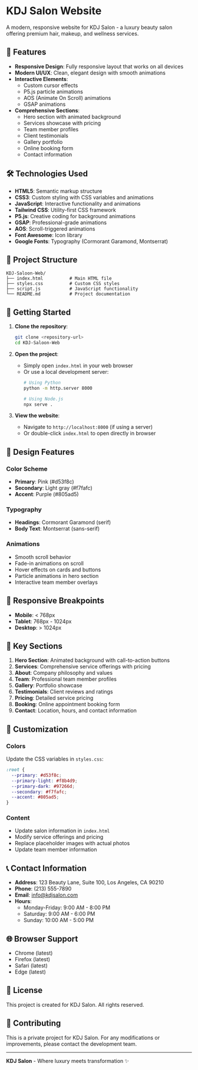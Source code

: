 # KDJ Salon Website

A modern, responsive website for KDJ Salon - a luxury beauty salon offering premium hair, makeup, and wellness services.

## 🌟 Features

- **Responsive Design**: Fully responsive layout that works on all devices
- **Modern UI/UX**: Clean, elegant design with smooth animations
- **Interactive Elements**: 
  - Custom cursor effects
  - P5.js particle animations
  - AOS (Animate On Scroll) animations
  - GSAP animations
- **Comprehensive Sections**:
  - Hero section with animated background
  - Services showcase with pricing
  - Team member profiles
  - Client testimonials
  - Gallery portfolio
  - Online booking form
  - Contact information

## 🛠️ Technologies Used

- **HTML5**: Semantic markup structure
- **CSS3**: Custom styling with CSS variables and animations
- **JavaScript**: Interactive functionality and animations
- **Tailwind CSS**: Utility-first CSS framework
- **P5.js**: Creative coding for background animations
- **GSAP**: Professional-grade animations
- **AOS**: Scroll-triggered animations
- **Font Awesome**: Icon library
- **Google Fonts**: Typography (Cormorant Garamond, Montserrat)

## 📁 Project Structure

```
KDJ-Saloon-Web/
├── index.html          # Main HTML file
├── styles.css          # Custom CSS styles
├── script.js           # JavaScript functionality
└── README.md           # Project documentation
```

## 🚀 Getting Started

1. **Clone the repository**:
   ```bash
   git clone <repository-url>
   cd KDJ-Saloon-Web
   ```

2. **Open the project**:
   - Simply open `index.html` in your web browser
   - Or use a local development server:
     ```bash
     # Using Python
     python -m http.server 8000
     
     # Using Node.js
     npx serve .
     ```

3. **View the website**:
   - Navigate to `http://localhost:8000` (if using a server)
   - Or double-click `index.html` to open directly in browser

## 🎨 Design Features

### Color Scheme
- **Primary**: Pink (#d53f8c)
- **Secondary**: Light gray (#f7fafc)
- **Accent**: Purple (#805ad5)

### Typography
- **Headings**: Cormorant Garamond (serif)
- **Body Text**: Montserrat (sans-serif)

### Animations
- Smooth scroll behavior
- Fade-in animations on scroll
- Hover effects on cards and buttons
- Particle animations in hero section
- Interactive team member overlays

## 📱 Responsive Breakpoints

- **Mobile**: < 768px
- **Tablet**: 768px - 1024px
- **Desktop**: > 1024px

## 🎯 Key Sections

1. **Hero Section**: Animated background with call-to-action buttons
2. **Services**: Comprehensive service offerings with pricing
3. **About**: Company philosophy and values
4. **Team**: Professional team member profiles
5. **Gallery**: Portfolio showcase
6. **Testimonials**: Client reviews and ratings
7. **Pricing**: Detailed service pricing
8. **Booking**: Online appointment booking form
9. **Contact**: Location, hours, and contact information

## 🔧 Customization

### Colors
Update the CSS variables in `styles.css`:
```css
:root {
  --primary: #d53f8c;
  --primary-light: #f8b4d9;
  --primary-dark: #97266d;
  --secondary: #f7fafc;
  --accent: #805ad5;
}
```

### Content
- Update salon information in `index.html`
- Modify service offerings and pricing
- Replace placeholder images with actual photos
- Update team member information

## 📞 Contact Information

- **Address**: 123 Beauty Lane, Suite 100, Los Angeles, CA 90210
- **Phone**: (213) 555-7890
- **Email**: info@kdjsalon.com
- **Hours**: 
  - Monday-Friday: 9:00 AM - 8:00 PM
  - Saturday: 9:00 AM - 6:00 PM
  - Sunday: 10:00 AM - 5:00 PM

## 🌐 Browser Support

- Chrome (latest)
- Firefox (latest)
- Safari (latest)
- Edge (latest)

## 📄 License

This project is created for KDJ Salon. All rights reserved.

## 🤝 Contributing

This is a private project for KDJ Salon. For any modifications or improvements, please contact the development team.

---

**KDJ Salon** - Where luxury meets transformation ✨